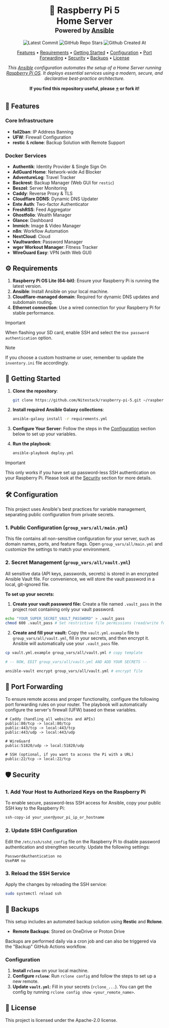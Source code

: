 <div align="center">
<h1>
  🍓 Raspberry Pi 5
  <br/>
  Home Server
  <br/>
  <sup>
    <sub>Powered by <a href="https://ansible.com/" target="_blank">Ansible</a></sub>
  </sup>
</h1>

![Latest Commit](https://img.shields.io/github/last-commit/Nitestack/raspberry-pi-5?style=for-the-badge)
![GitHub Repo Stars](https://img.shields.io/github/stars/Nitestack/raspberry-pi-5?style=for-the-badge)
![Github Created At](https://img.shields.io/github/created-at/Nitestack/raspberry-pi-5?style=for-the-badge)

[Features](#-features) • [Requirements](#️-requirements) • [Getting Started](#-getting-started) • [Configuration](#%EF%B8%8F-configuration) • [Port Forwarding](#-port-forwarding) • [Security](#%EF%B8%8F-security) • [Backups](#-backups) • [License](#-license)

_This [Ansible](https://ansible.com) configuration automates the setup of a Home Server running [Raspberry Pi OS](https://raspberrypi.com/software). It deploys essential services using a modern, secure, and declarative best-practice architecture._

<p>
  <strong>If you find this repository useful, please <a href="#" title="star">⭐️</a> or fork it!</strong>
</p>
</div>

## 🚀 Features

### Core Infrastructure

- **fail2ban**: IP Address Banning
- **UFW**: Firewall Configuration
- **restic** & **rclone**: Backup Solution with Remote Support

### Docker Services

- **Authentik**: Identity Provider & Single Sign On
- **AdGuard Home**: Network-wide Ad Blocker
- **AdventureLog**: Travel Tracker
- **Backrest**: Backup Manager (Web GUI for `restic`)
- **Beszel**: Server Monitoring
- **Caddy**: Reverse Proxy & TLS
- **Cloudflare DDNS**: Dynamic DNS Updater
- **Ente Auth**: Two-factor Authenticator
- **FreshRSS**: Feed Aggregator
- **Ghostfolio**: Wealth Manager
- **Glance**: Dashboard
- **Immich**: Image & Video Manager
- **n8n**: Workflow Automation
- **NextCloud**: Cloud
- **Vaultwarden**: Password Manager
- **wger Workout Manager**: Fitness Tracker
- **WireGuard Easy**: VPN (with Web GUI)

## ⚙️ Requirements

1. **Raspberry Pi OS Lite (64-bit)**: Ensure your Raspberry Pi is running the latest version.
2. **Ansible**: Install Ansible on your local machine.
3. **Cloudflare-managed domain**: Required for dynamic DNS updates and subdomain routing.
4. **Ethernet connection**: Use a wired connection for your Raspberry Pi for stable performance.

> [!Important]
> When flashing your SD card, enable SSH and select the `Use password authentication` option.

> [!Note]
> If you choose a custom hostname or user, remember to update the `inventory.ini` file accordingly.

## 🏁 Getting Started

1. **Clone the repository**:

   ```sh
   git clone https://github.com/Nitestack/raspberry-pi-5.git ~/raspberry-pi-5

2. **Install required Ansible Galaxy collections**:

    ```sh
    ansible-galaxy install -r requirements.yml
    ```

3. **Configure Your Server**: Follow the steps in the [Configuration](#%EF%B8%8F-configuration) section below to set up your variables.

4. **Run the playbook**:

    ```sh
    ansible-playbook deploy.yml
    ```

> [!IMPORTANT]
> This only works if you have set up password-less SSH authentication on your Raspberry Pi. Please look at the [Security](#%EF%B8%8F-security) section for more details.

## 🛠️ Configuration

This project uses Ansible's best practices for variable management, separating public configuration from private secrets.

### 1. Public Configuration (`group_vars/all/main.yml`)

This file contains all non-sensitive configuration for your server, such as domain names, ports, and feature flags. Open `group_vars/all/main.yml` and customize the settings to match your environment.

### 2. Secret Management (`group_vars/all/vault.yml`)

All sensitive data (API keys, passwords, secrets) is stored in an encrypted Ansible Vault file. For convenience, we will store the vault password in a local, git-ignored file.

**To set up your secrets:**

1. **Create your vault password file:** Create a file named `.vault_pass` in the project root containing only your vault password.

```sh
echo "YOUR_SUPER_SECRET_VAULT_PASSWORD" > .vault_pass
chmod 600 .vault_pass # Set restrictive file permissions (read/write for your user only)
```

2. **Create and fill your vault:** Copy the `vault.yml.example` file to `group_vars/all/vault.yml`, fill in your secrets, and then encrypt it. Ansible will automatically use your `.vault_pass` file.

```sh
cp vault.yml.example group_vars/all/vault.yml # copy template

# -- NOW, EDIT group_vars/all/vault.yml AND ADD YOUR SECRETS --

ansible-vault encrypt group_vars/all/vault.yml # encrypt file
```

## 🔌 Port Forwarding

To ensure remote access and proper functionality, configure the following port forwarding rules on your router. The playbook will automatically configure the server's firewall (UFW) based on these variables.

```plaintext
# Caddy (handling all websites and APIs)
public:80/tcp -> local:80/tcp
public:443/tcp -> local:443/tcp
public:443/udp -> local:443/udp

# WireGuard
public:51820/udp -> local:51820/udp

# SSH (optional, if you want to access the Pi with a URL)
public:22/tcp -> local:22/tcp
```

## 🛡️ Security

### 1. Add Your Host to Authorized Keys on the Raspberry Pi

To enable secure, password-less SSH access for Ansible, copy your public SSH key to the Raspberry Pi:

```sh
ssh-copy-id your_user@your_pi_ip_or_hostname
```

### 2. Update SSH Configuration

Edit the `/etc/ssh/sshd_config` file on the Raspberry Pi to disable password authentication and strengthen security. Update the following settings:

```plaintext
PasswordAuthentication no
UsePAM no
```

### 3. Reload the SSH Service

Apply the changes by reloading the SSH service:

```sh
sudo systemctl reload ssh
```

## 💾 Backups

This setup includes an automated backup solution using **Restic** and **Rclone**.

- **Remote Backups**: Stored on OneDrive or Proton Drive

Backups are performed daily via a cron job and can also be triggered via the "Backup" GitHub Actions workflow.

### Configuration

1. **Install `rclone`** on your local machine.
2. **Configure `rclone`**: Run `rclone config` and follow the steps to set up a new remote.
3. **Update `vault.yml`**: Fill in your secrets (`rclone_...`). You can get the config by running `rclone config show <your_remote_name>`.

## 📝 License

This project is licensed under the Apache-2.0 license.
